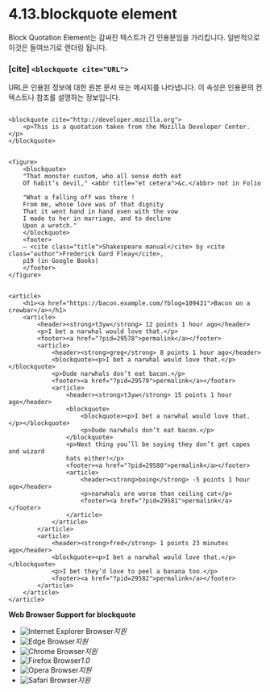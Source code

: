 # 4.13.blockquote element

Block Quotation Element는 감싸진 텍스트가 긴 인용문임을 가리킵니다. 일반적으로 이것은 들여쓰기로 렌더링 됩니다.

### \[cite\] `<blockquote cite="URL">`

URL은 인용된 정보에 대한 원본 문서 또는 메시지를 나타냅니다. 이 속성은 인용문의 컨텍스트나 참조를 설명하는 정보입니다.

```text

<blockquote cite="http://developer.mozilla.org">
	<p>This is a quotation taken from the Mozilla Developer Center.</p>
</blockquote>
```

```text

<figure>
	<blockquote>
	"That monster custom, who all sense doth eat
	Of habit’s devil," <abbr title="et cetera">&c.</abbr> not in Folio

	"What a falling off was there !
	From me, whose love was of that dignity
	That it went hand in hand even with the vow
	I made to her in marriage, and to decline
	Upon a wretch."
	</blockquote>
	<footer>
	— <cite class="title">Shakespeare manual</cite> by <cite class="author">Frederick Gard Fleay</cite>,
	p19 (in Google Books)
	</footer>
</figure>
```

```text

<article>
	<h1><a href="https://bacon.example.com/?blog=109431">Bacon on a crowbar</a></h1>
	<article>
		<header><strong>t3yw</strong> 12 points 1 hour ago</header>
		<p>I bet a narwhal would love that.</p>
		<footer><a href="?pid=29578">permalink</a></footer>
		<article>
			<header><strong>greg</strong> 8 points 1 hour ago</header>
			<blockquote><p>I bet a narwhal would love that.</p></blockquote>
			<p>Dude narwhals don’t eat bacon.</p>
			<footer><a href="?pid=29579">permalink</a></footer>
			<article>
				<header><strong>t3yw</strong> 15 points 1 hour ago</header>
				<blockquote>
					<blockquote><p>I bet a narwhal would love that.</p></blockquote>
					<p>Dude narwhals don’t eat bacon.</p>
				</blockquote>
				<p>Next thing you’ll be saying they don’t get capes and wizard
				hats either!</p>
				<footer><a href="?pid=29580">permalink</a></footer>
				<article>
					<header><strong>boing</strong> -5 points 1 hour ago</header>
					<p>narwhals are worse than ceiling cat</p>
					<footer><a href="?pid=29581">permalink</a></footer>
				</article>
			</article>
		</article>
		<article>
			<header><strong>fred</strong> 1 points 23 minutes ago</header>
			<blockquote><p>I bet a narwhal would love that.</p></blockquote>
			<p>I bet they’d love to peel a banana too.</p>
			<footer><a href="?pid=29582">permalink</a></footer>
		</article>
	</article>
</article>
```

**Web Browser Support for blockquote**

* ![Internet Explorer Browser](images/icon/ico_ie-true.png)_지원_
* ![Edge Browser](images/icon/ico_edge-true.png)_지원_
* ![Chrome Browser](images/icon/ico_chrome-true.png)_지원_
* ![Firefox Browser](images/icon/ico_firefox-true.png)_1.0_
* ![Opera Browser](images/icon/ico_opera-true.png)_지원_
* ![Safari Browser](images/icon/ico_safari-true.png)_지원_

